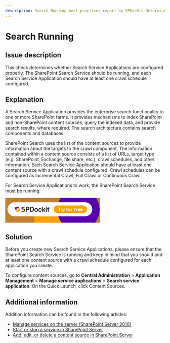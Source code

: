 ```yaml
---
description: Search Running best practices report by SPDocKit determines whether Search Service Applications are configured properly.
---
```


# Search Running

## Issue description

This check determines whether Search Service Applications are configured properly. The SharePoint Search Service should be running, and each Search Service Application should have at least one crawl schedule configured.

## Explanation

A Search Service Application provides the enterprise search functionality to one or more SharePoint farms. It provides mechanisms to index SharePoint and non-SharePoint content sources, query the indexed data, and provide search results, where required. The search architecture contains search components and databases.

SharePoint Search uses the list of the content sources to provide information about the targets to the crawl component. The information contained within a content source consists of a list of URLs, target type \(e.g. SharePoint, Exchange, file share, etc.\), crawl schedules, and other information. Each Search Service Application should have at least one content source with a crawl schedule configured. Crawl schedules can be configured as Incremental Crawl, Full Crawl or Continuous Crawl.

For Search Service Applications to work, the SharePoint Search Service must be running.

[![Download SPDocKit](../../.gitbook/assets/spdockit-download.png)](http://bit.ly/2US0Zna)

## Solution

Before you create new Search Service Applications, please ensure that the SharePoint Search Service is running and keep in mind that you should add at least one content source with a crawl schedule configured for each application you create.

To configure content sources, go to **Central Administration** &gt; **Application Management** &gt; **Manage service applications** &gt; **Search service application**. On the Quick Launch, click Content Sources.

## Additional information

Addition information can be found in the following articles:

* [Manage services on the server \(SharePoint Server 2010\)](https://docs.microsoft.com/en-us/previous-versions/office/sharepoint-server-2010/ee704549%28v=office.14%29)
* [Start or stop a service in SharePoint Server](https://docs.microsoft.com/en-us/SharePoint/administration/start-or-stop-a-service)
* [Add, edit, or delete a content source in SharePoint Server](https://docs.microsoft.com/en-us/SharePoint/search/add-edit-or-delete-a-content-source)

